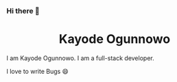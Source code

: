 ### Hi there 👋
<h1 align="center">Kayode Ogunnowo</h1>
I am Kayode Ogunnowo. I am a full-stack developer.

I love to write Bugs 😄

<!--
**dansagam/dansagam** is a ✨ _special_ ✨ repository because its `README.md` (this file) appears on your GitHub profile.

Here are some ideas to get you started:

- 🔭 I’m currently working on ...
- 🌱 I’m currently learning ...
- 👯 I’m looking to collaborate on ...
- 🤔 I’m looking for help with ...
- 💬 Ask me about ...
- 📫 How to reach me: ...
- 😄 Pronouns: ...
- ⚡ Fun fact: ...
-->
